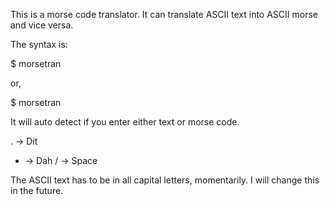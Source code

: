 This is a morse code translator. It can translate ASCII text into ASCII morse and vice versa.

The syntax is:

$ morsetran <ASCII text>

or,

$ morsetran <ASCII morse code>

It will auto detect if you enter either text or morse code.

. -> Dit
- -> Dah
/ -> Space

The ASCII text has to be in all capital letters, momentarily. I will change this in the future.
